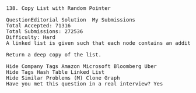 <pre>
138. Copy List with Random Pointer  

QuestionEditorial Solution  My Submissions
Total Accepted: 71316
Total Submissions: 272536
Difficulty: Hard
A linked list is given such that each node contains an additional random pointer which could point to any node in the list or null.

Return a deep copy of the list.

Hide Company Tags Amazon Microsoft Bloomberg Uber
Hide Tags Hash Table Linked List
Hide Similar Problems (M) Clone Graph
Have you met this question in a real interview? Yes  
</pre>
